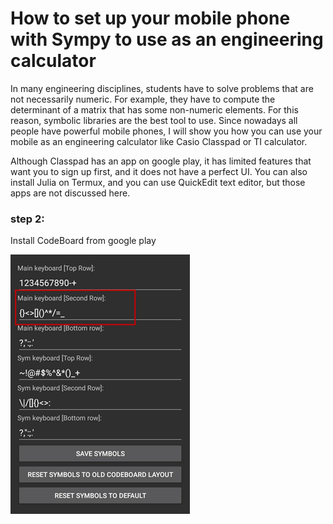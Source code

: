 # How to set up your mobile phone with Sympy to use as an engineering calculator

In many engineering disciplines, students have to solve problems that are not necessarily numeric. For example, they have to compute the determinant of a matrix that has some non-numeric elements. For this reason, symbolic libraries are the best tool to use. Since nowadays all people have powerful mobile phones, I will show you how you can use your mobile as an engineering calculator like Casio Classpad or TI calculator.

Although Classpad has an app on google play, it has limited features that want you to sign up first, and it does not have a perfect UI. You can also install Julia on Termux, and you can use QuickEdit text editor, but those apps are not discussed here.

### step 2:

Install CodeBoard from google play

![screenshot](./im1.png)


